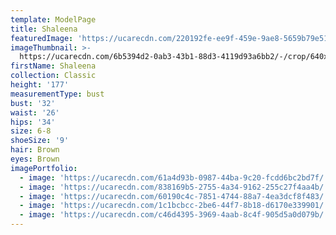 ```yaml
---
template: ModelPage
title: Shaleena
featuredImage: 'https://ucarecdn.com/220192fe-ee9f-459e-9ae8-5659b79e5184/'
imageThumbnail: >-
  https://ucarecdn.com/6b5394d2-0ab3-43b1-88d3-4119d93a6bb2/-/crop/640x507/0,95/-/preview/
firstName: Shaleena
collection: Classic
height: '177'
measurementType: bust
bust: '32'
waist: '26'
hips: '34'
size: 6-8
shoeSize: '9'
hair: Brown
eyes: Brown
imagePortfolio:
  - image: 'https://ucarecdn.com/61a4d93b-0987-44ba-9c20-fcdd6bc2bd7f/'
  - image: 'https://ucarecdn.com/838169b5-2755-4a34-9162-255c27f4aa4b/'
  - image: 'https://ucarecdn.com/60190c4c-7851-4744-88a7-4ea3dcf8f483/'
  - image: 'https://ucarecdn.com/1c1bcbcc-2be6-44f7-8b18-d6170e339901/'
  - image: 'https://ucarecdn.com/c46d4395-3969-4aab-8c4f-905d5a0d079b/'
---
```


